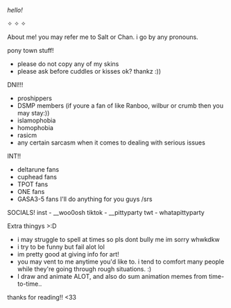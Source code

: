 *hello!* 







✧ ✧ ✧

 About me! 
you may refer me to Salt or Chan.
i go by any pronouns.

 pony town stuff! 
- please do not copy any of my skins
- please ask before cuddles or kisses ok? thankz :))

 DNI!!! 
- proshippers
- DSMP members (if youre a fan of like Ranboo, wilbur or crumb then you may stay:))
- islamophobia
- homophobia
- rasicm
- any certain sarcasm when it comes to dealing with serious issues

 INT!! 
- deltarune fans
- cuphead fans
- TPOT fans
- ONE fans
- GASA3-5 fans
I'll do anything for you guys /srs

 SOCIALS!
inst - __woo0osh
tiktok - __pittyparty
twt - whatapittyparty

 Extra thingys >:D 
- i may struggle to spell at times so pls dont bully me im sorry whwkdkw
- i try to be funny but fail alot lol
- im pretty good at giving info for art!
- you may vent to me anytime you'd like to. i tend to comfort many people while they're going through rough situations. :)
- I draw and animate ALOT, and also do sum animation memes from time-to-time..
 
 thanks for reading!! <33
